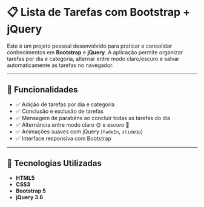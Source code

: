 # 📋 Lista de Tarefas com Bootstrap + jQuery

Este é um projeto pessoal desenvolvido para praticar e consolidar conhecimentos em **Bootstrap** e **jQuery**. A aplicação permite organizar tarefas por dia e categoria, alternar entre modo claro/escuro e salvar automaticamente as tarefas no navegador.

---

## 🚀 Funcionalidades

- ✅ Adição de tarefas por dia e categoria
- ✅ Conclusão e exclusão de tarefas
- ✅ Mensagem de parabéns ao concluir todas as tarefas do dia
- ✅ Alternância entre modo claro 🌞 e escuro 🌙
- ✅ Animações suaves com jQuery (`fadeIn`, `slideUp`)
- ✅ Interface responsiva com Bootstrap

---

## 🧠 Tecnologias Utilizadas

- **HTML5**
- **CSS3**
- **Bootstrap 5**
- **jQuery 3.6**
